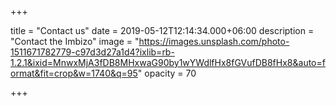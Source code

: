 +++

title = "Contact us"
date = 2019-05-12T12:14:34.000+06:00
description = "Contact the Imbizo"
image = "https://images.unsplash.com/photo-1511671782779-c97d3d27a1d4?ixlib=rb-1.2.1&ixid=MnwxMjA3fDB8MHxwaG90by1wYWdlfHx8fGVufDB8fHx8&auto=format&fit=crop&w=1740&q=95"
opacity = 70

+++
